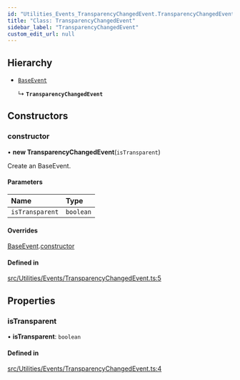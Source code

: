 ```yaml
---
id: "Utilities_Events_TransparencyChangedEvent.TransparencyChangedEvent"
title: "Class: TransparencyChangedEvent"
sidebar_label: "TransparencyChangedEvent"
custom_edit_url: null
---
```




## Hierarchy

- [`BaseEvent`](../Utilities_BaseEvent.BaseEvent)

  ↳ **`TransparencyChangedEvent`**

## Constructors

### constructor

• **new TransparencyChangedEvent**(`isTransparent`)

Create an BaseEvent.

#### Parameters

| Name | Type |
| :------ | :------ |
| `isTransparent` | `boolean` |

#### Overrides

[BaseEvent](../Utilities_BaseEvent.BaseEvent).[constructor](../Utilities_BaseEvent.BaseEvent#constructor)

#### Defined in

[src/Utilities/Events/TransparencyChangedEvent.ts:5](https://github.com/ZeaInc/zea-engine/blob/ab3250ece/src/Utilities/Events/TransparencyChangedEvent.ts#L5)

## Properties

### isTransparent

• **isTransparent**: `boolean`

#### Defined in

[src/Utilities/Events/TransparencyChangedEvent.ts:4](https://github.com/ZeaInc/zea-engine/blob/ab3250ece/src/Utilities/Events/TransparencyChangedEvent.ts#L4)

